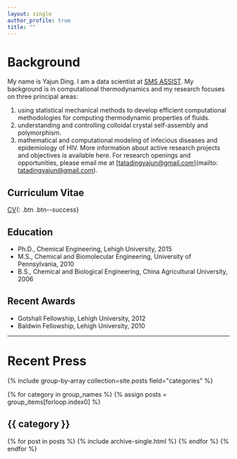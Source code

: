 ```yaml
---
layout: single
author_profile: true
title: ""
---
```


# Background

My name is Yajun Ding. I am a data scientist at [SMS ASSIST](https://www.smsassist.com). My background is in computational thermodynamics and my research focuses on three principal areas:

1. using statistical mechanical methods to develop efficient computational methodologies for computing thermodynamic properties of fluids.
2. understanding and controlling colloidal crystal self-assembly and polymorphism.
3. mathematical and computational modeling of infecious diseases and epidemiology of HIV.
More information about active research projects and objectives is available here. For research openings and opportunities, please email me at [tatadingyajun@gmail.com](mailto: tatadingyajun@gmail.com).

## Curriculum Vitae

[CV](view){: .btn .btn--success}

## Education

* Ph.D., Chemical Engineering, Lehigh University, 2015
* M.S., Chemical and Biomolecular Engineering, University of Pennsylvania, 2010
* B.S., Chemical and Biological Engineering, China Agricultural University, 2006

## Recent Awards

* Gotshall Fellowship, Lehigh University, 2012
* Baldwin Fellowship, Lehigh University, 2010

---

# Recent Press

{% include group-by-array collection=site.posts field="categories" %}

{% for category in group_names %}
  {% assign posts = group_items[forloop.index0] %}
  <h2 id="{{ category | slugify }}" class="archive__subtitle">{{ category }}</h2>
  {% for post in posts %}
    {% include archive-single.html %}
  {% endfor %}
{% endfor %}

